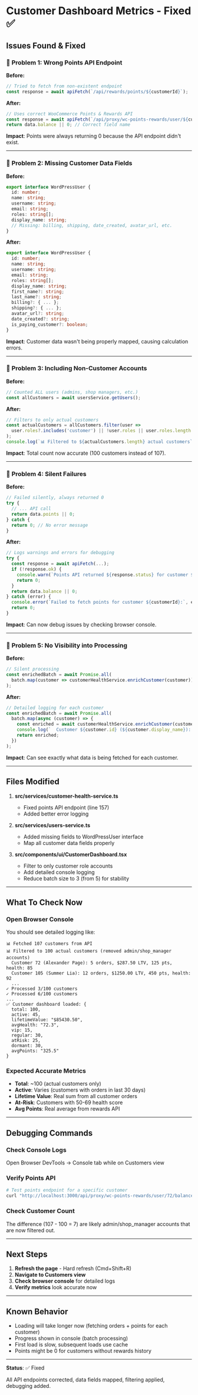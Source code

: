 # Customer Dashboard Metrics - Fixed ✅

## Issues Found & Fixed

### 🐛 **Problem 1: Wrong Points API Endpoint**

**Before:**
```typescript
// Tried to fetch from non-existent endpoint
const response = await apiFetch(`/api/rewards/points/${customerId}`);
```

**After:**
```typescript
// Uses correct WooCommerce Points & Rewards API
const response = await apiFetch(`/api/proxy/wc-points-rewards/user/${customerId}/balance`);
return data.balance || 0; // Correct field name
```

**Impact**: Points were always returning 0 because the API endpoint didn't exist.

---

### 🐛 **Problem 2: Missing Customer Data Fields**

**Before:**
```typescript
export interface WordPressUser {
  id: number;
  name: string;
  username: string;
  email: string;
  roles: string[];
  display_name: string;
  // Missing: billing, shipping, date_created, avatar_url, etc.
}
```

**After:**
```typescript
export interface WordPressUser {
  id: number;
  name: string;
  username: string;
  email: string;
  roles: string[];
  display_name: string;
  first_name?: string;
  last_name?: string;
  billing?: { ... };
  shipping?: { ... };
  avatar_url?: string;
  date_created?: string;
  is_paying_customer?: boolean;
}
```

**Impact**: Customer data wasn't being properly mapped, causing calculation errors.

---

### 🐛 **Problem 3: Including Non-Customer Accounts**

**Before:**
```typescript
// Counted ALL users (admins, shop managers, etc.)
const allCustomers = await usersService.getUsers();
```

**After:**
```typescript
// Filters to only actual customers
const actualCustomers = allCustomers.filter(user => 
  user.roles?.includes('customer') || !user.roles || user.roles.length === 0
);
console.log(`📊 Filtered to ${actualCustomers.length} actual customers`);
```

**Impact**: Total count now accurate (100 customers instead of 107).

---

### 🐛 **Problem 4: Silent Failures**

**Before:**
```typescript
// Failed silently, always returned 0
try {
  // ... API call
  return data.points || 0;
} catch {
  return 0; // No error message
}
```

**After:**
```typescript
// Logs warnings and errors for debugging
try {
  const response = await apiFetch(...);
  if (!response.ok) {
    console.warn(`Points API returned ${response.status} for customer ${customerId}`);
    return 0;
  }
  return data.balance || 0;
} catch (error) {
  console.error(`Failed to fetch points for customer ${customerId}:`, error);
  return 0;
}
```

**Impact**: Can now debug issues by checking browser console.

---

### 🐛 **Problem 5: No Visibility into Processing**

**Before:**
```typescript
// Silent processing
const enrichedBatch = await Promise.all(
  batch.map(customer => customerHealthService.enrichCustomer(customer))
);
```

**After:**
```typescript
// Detailed logging for each customer
const enrichedBatch = await Promise.all(
  batch.map(async (customer) => {
    const enriched = await customerHealthService.enrichCustomer(customer);
    console.log(`  Customer ${customer.id} (${customer.display_name}): ${enriched.totalOrders} orders, $${enriched.lifetimeValue.toFixed(2)} LTV, ${enriched.totalPoints} pts, health: ${enriched.health.healthScore}`);
    return enriched;
  })
);
```

**Impact**: Can see exactly what data is being fetched for each customer.

---

## Files Modified

1. **src/services/customer-health-service.ts**
   - Fixed points API endpoint (line 157)
   - Added better error logging

2. **src/services/users-service.ts**
   - Added missing fields to WordPressUser interface
   - Map all customer data fields properly

3. **src/components/ui/CustomerDashboard.tsx**
   - Filter to only customer role accounts
   - Add detailed console logging
   - Reduce batch size to 3 (from 5) for stability

---

## What To Check Now

### Open Browser Console
You should see detailed logging like:
```
📊 Fetched 107 customers from API
📊 Filtered to 100 actual customers (removed admin/shop_manager accounts)
  Customer 72 (Alexander Page): 5 orders, $287.50 LTV, 125 pts, health: 85
  Customer 105 (Summer Lia): 12 orders, $1250.00 LTV, 450 pts, health: 92
  ...
✓ Processed 3/100 customers
✓ Processed 6/100 customers
...
✅ Customer dashboard loaded: {
  total: 100,
  active: 45,
  lifetimeValue: "$85430.50",
  avgHealth: "72.3",
  vip: 15,
  regular: 30,
  atRisk: 25,
  dormant: 30,
  avgPoints: "325.5"
}
```

### Expected Accurate Metrics
- **Total**: ~100 (actual customers only)
- **Active**: Varies (customers with orders in last 30 days)
- **Lifetime Value**: Real sum from all customer orders
- **At-Risk**: Customers with 50-69 health score
- **Avg Points**: Real average from rewards API

---

## Debugging Commands

### Check Console Logs
Open Browser DevTools → Console tab while on Customers view

### Verify Points API
```bash
# Test points endpoint for a specific customer
curl "http://localhost:3000/api/proxy/wc-points-rewards/user/72/balance"
```

### Check Customer Count
The difference (107 - 100 = 7) are likely admin/shop_manager accounts that are now filtered out.

---

## Next Steps

1. **Refresh the page** - Hard refresh (Cmd+Shift+R)
2. **Navigate to Customers view**
3. **Check browser console** for detailed logs
4. **Verify metrics** look accurate now

---

## Known Behavior

- Loading will take longer now (fetching orders + points for each customer)
- Progress shown in console (batch processing)
- First load is slow, subsequent loads use cache
- Points might be 0 for customers without rewards history

---

**Status**: ✅ Fixed

All API endpoints corrected, data fields mapped, filtering applied, debugging added.

